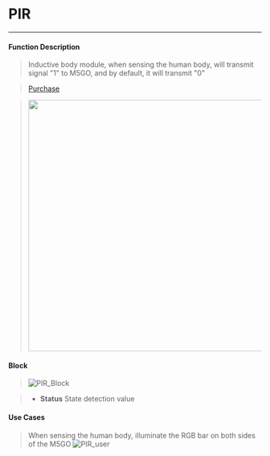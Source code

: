# PIR
__________________________

#### Function Description

>Inductive body module, when sensing the human body, will transmit signal "1" to M5GO, and by default, it will transmit "0"

>[Purchase](https://item.taobao.com/item.htm?spm=a1z10.5-c.w4002-1172588093.33.62f075f4kPMink&id=578444443796)

><img src="/image/Units/PIR.jpg" width="500" height="500" />

#### Block

>![PIR_Block](/image/Units/PIR_Block.jpg)

>* __Status__
State detection value

#### Use Cases

>When sensing the human body, illuminate the RGB bar on both sides of the M5GO
>![PIR_user](/image/Units/PIR_user.gif)

